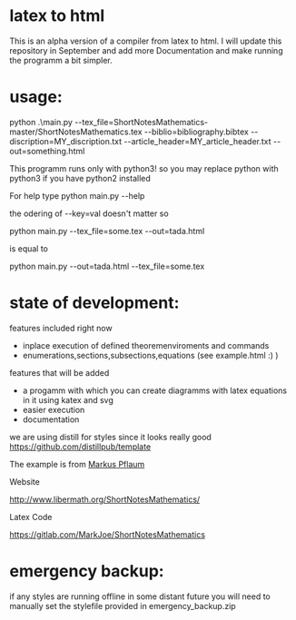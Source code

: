 # latex to html
This is an alpha version of a compiler from latex to html. I will update this repository in September and add more Documentation and make running the programm a bit simpler.
# usage:
python .\main.py --tex_file=ShortNotesMathematics-master/ShortNotesMathematics.tex --biblio=bibliography.bibtex --discription=MY_discription.txt --article_header=MY_article_header.txt --out=something.html

This programm runs only with python3! so you may replace python with python3 if you have python2 installed

For help type python main.py --help

the odering of --key=val doesn't matter
so 


python main.py --tex_file=some.tex --out=tada.html



is equal to 


python main.py --out=tada.html  --tex_file=some.tex

# state of development:

features included right now
- inplace execution of defined theoremenviroments and commands
- enumerations,sections,subsections,equations (see example.html :) )

features that will be added
- a progamm with which you can create diagramms with latex equations in it using katex and svg
- easier execution
- documentation

we are using distill for styles since it looks really good https://github.com/distillpub/template

The example is from [Markus Pflaum](https://www.colorado.edu/math/markus-pflaum)

Website

http://www.libermath.org/ShortNotesMathematics/

Latex Code

https://gitlab.com/MarkJoe/ShortNotesMathematics

# emergency backup:
if any styles are running offline in some distant future you will need to manually set the stylefile provided in emergency_backup.zip